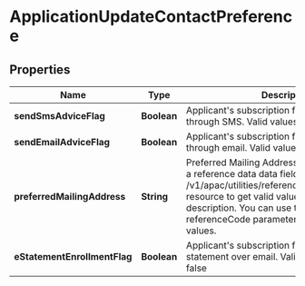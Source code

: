 # ApplicationUpdateContactPreference

## Properties
Name | Type | Description | Notes
------------ | ------------- | ------------- | -------------
**sendSmsAdviceFlag** | **Boolean** | Applicant&#x27;s subscription for receiving advices through SMS. Valid values: true and false |  [optional]
**sendEmailAdviceFlag** | **Boolean** | Applicant&#x27;s subscription for receiving advices through email. Valid values: true and false |  [optional]
**preferredMailingAddress** | **String** | Preferred Mailing Address by applicant. This is a reference data data field. Please use /v1/apac/utilities/referenceData/{addressType} resource to get valid value of this field with description. You can use the field name as the referenceCode parameter to retrieve the values. |  [optional]
**eStatementEnrollmentFlag** | **Boolean** | Applicant&#x27;s subscription for receiving statement over email. Valid values: true and false |  [optional]
